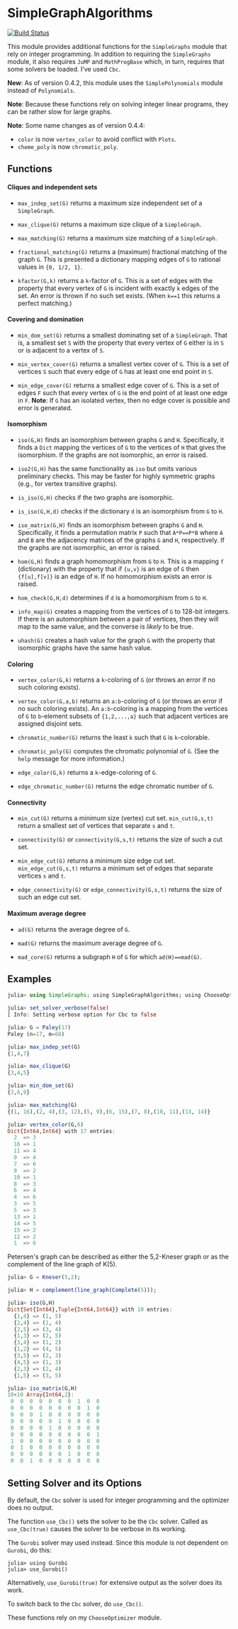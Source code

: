 # SimpleGraphAlgorithms

[![Build Status](https://travis-ci.com/scheinerman/SimpleGraphAlgorithms.jl.svg?branch=master)](https://travis-ci.com/scheinerman/SimpleGraphAlgorithms.jl)


This module provides additional functions for the `SimpleGraphs`
module that rely on integer programming. In addition to requiring the
`SimpleGraphs` module, it also requires `JuMP` and `MathProgBase`
which, in turn, requires that some solvers be loaded. I've used `Cbc`.

**New**: As of version 0.4.2, 
this module uses the `SimplePolynomials` module instead of `Polynomials`.

**Note**: Because these functions rely on solving integer linear
  programs, they can be rather slow for large graphs.

**Note**: Some name changes as of version 0.4.4:
* `color` is now `vertex_color` to avoid conflict with `Plots`.
* `chome_poly` is now `chromatic_poly`.

## Functions

#### Cliques and independent sets

* `max_indep_set(G)` returns a maximum size independent set of a
  `SimpleGraph`.

* `max_clique(G)` returns a maximum size clique of a `SimpleGraph`.

* `max_matching(G)` returns a maximum size matching of a
  `SimpleGraph`.

* `fractional_matching(G)` returns a (maximum) fractional matching of the 
graph `G`. This is presented a dictionary mapping edges of `G` to rational values 
in `{0, 1/2, 1}`. 

* `kfactor(G,k)` returns a `k`-factor of `G`. This is a set of edges
  with the property that every vertex of `G` is incident with exactly `k`
  edges of the set. An error is thrown if no such set exists.
  (When `k==1` this returns a perfect matching.)

#### Covering and domination

* `min_dom_set(G)` returns a smallest dominating set of a
  `SimpleGraph`. That is, a smallest set `S` with the property that
  every vertex of `G` either is in `S` or is adjacent to a vertex of
  `S`.

* `min_vertex_cover(G)` returns a smallest vertex cover of `G`. This
  is a set of vertices `S` such that every edge of `G` has at least
  one end point in `S`.

* `min_edge_cover(G)` returns a smallest edge cover of `G`. This is
  a set of edges `F` such that every vertex of `G` is the end point
  of at least one edge in `F`. **Note**: If `G` has an isolated
  vertex, then no edge cover is possible and error is generated.


#### Isomorphism 

* `iso(G,H)` finds an isomorphism between graphs `G` and
  `H`. Specifically, it finds a `Dict` mapping the vertices of `G` to
  the vertices of `H` that gives the isomorphism. If the graphs are
  not isomorphic, an error is raised. 

* `iso2(G,H)` has the same functionality as `iso` but omits various 
preliminary checks. This may be faster for highly symmetric graphs 
(e.g., for vertex transitive graphs).

* `is_iso(G,H)` checks if the two graphs are isomorphic.

* `is_iso(G,H,d)` checks if the dictionary `d` is an isomorphism
  from `G` to `H`.

* `iso_matrix(G,H)` finds an isomorphism between graphs `G` and
  `H`. Specifically, it finds a permutation matrix `P` such that
  `A*P==P*B` where `A` and `B` are the adjacency matrices of the
  graphs `G` and `H`, respectively. If the graphs are not isomorphic,
  an error is raised.

* `hom(G,H)` finds a graph homomorphism from `G` to `H`. This is a mapping `f`
(dictionary) with the property that if `{u,v}` is an edge of `G` then
`{f[u],f[v]}` is an edge of `H`. If no homomorphism exists an error is raised.

* `hom_check(G,H,d)` determines if `d` is a homomorphism from `G` to `H`.

* `info_map(G)` creates a mapping from the vertices of `G` to 128-bit
  integers. If there is an automorphism between a pair of vertices,
  then they will map to the same value, and the converse is *likely*
  to be true. 

* `uhash(G)` creates a hash value for the graph `G` with the property
   that isomorphic graphs have the same hash value.

#### Coloring

* `vertex_color(G,k)` returns a `k`-coloring of `G` (or throws an error if no
  such coloring exists).

* `vertex_color(G,a,b)` returns an `a:b`-coloring of `G` (or throws an error
if no such coloring exists). An `a:b`-coloring is a mapping from the vertices of
`G` to `b`-element subsets of `{1,2,...,a}` such that adjacent vertices are 
assigned disjoint sets. 

* `chromatic_number(G)` returns the least `k` such that `G` is `k`-colorable.

* `chromatic_poly(G)` computes the chromatic polynomial of `G`. (See the
  `help` message for more information.)

* `edge_color(G,k)` returns a `k`-edge-coloring of `G`.

* `edge_chromatic_number(G)` returns the edge chromatic number of `G`.


#### Connectivity

* `min_cut(G)` returns a minimum size (vertex) cut set. `min_cut(G,s,t)`
return a smallest set of vertices that separate `s` and `t`.

* `connectivity(G)` or `connectivity(G,s,t)` returns the size of such a cut set.

* `min_edge_cut(G)` returns a minimum size edge cut set.
`min_edge_cut(G,s,t)` returns a minimum set of edges that separate vertices
`s` and `t`.

* `edge_connectivity(G)` or `edge_connectivity(G,s,t)` returns the size of
such an edge cut set.


#### Maximum average degree

* `ad(G)` returns the average degree of `G`.

* `mad(G)` returns the maximum average degree of `G`.

* `mad_core(G)` returns a subgraph `H` of `G` for which `ad(H)==mad(G)`.

## Examples

```julia
julia> using SimpleGraphs; using SimpleGraphAlgorithms; using ChooseOptimizer; using ShowSet

julia> set_solver_verbose(false)
[ Info: Setting verbose option for Cbc to false

julia> G = Paley(17)
Paley (n=17, m=68)

julia> max_indep_set(G)
{1,4,7}

julia> max_clique(G)
{3,4,5}

julia> min_dom_set(G)
{3,6,9}

julia> max_matching(G)
{(1, 16),(2, 4),(3, 12),(5, 9),(6, 15),(7, 8),(10, 11),(13, 14)}

julia> vertex_color(G,6)
Dict{Int64,Int64} with 17 entries:
  2  => 3
  16 => 1
  11 => 4
  0  => 4
  7  => 6
  9  => 2
  10 => 1
  8  => 3
  6  => 4
  4  => 6
  3  => 5
  5  => 3
  13 => 1
  14 => 5
  15 => 2
  12 => 2
  1  => 6
```

Petersen's graph can be described as either the 5,2-Kneser graph or as
the complement of the line graph of K(5).

```julia
julia> G = Kneser(5,2);

julia> H = complement(line_graph(Complete(5)));

julia> iso(G,H)
Dict{Set{Int64},Tuple{Int64,Int64}} with 10 entries:
  {1,4} => (1, 5)
  {2,4} => (1, 4)
  {2,5} => (3, 4)
  {1,3} => (2, 5)
  {3,4} => (1, 2)
  {1,2} => (4, 5)
  {3,5} => (2, 3)
  {4,5} => (1, 3)
  {2,3} => (2, 4)
  {1,5} => (3, 5)

julia> iso_matrix(G,H)
10×10 Array{Int64,2}:
 0  0  0  0  0  0  0  1  0  0
 0  0  0  0  0  0  0  0  1  0
 0  0  0  1  0  0  0  0  0  0
 0  0  0  0  0  1  0  0  0  0
 0  0  0  0  1  0  0  0  0  0
 0  0  0  0  0  0  0  0  0  1
 1  0  0  0  0  0  0  0  0  0
 0  1  0  0  0  0  0  0  0  0
 0  0  0  0  0  0  1  0  0  0
 0  0  1  0  0  0  0  0  0  0
```

## Setting Solver and its Options

By default, the `Cbc` solver is used for integer programming
and the optimizer does no output.

The function `use_Cbc()` sets the solver to be the `Cbc` solver.
Called as `use_Cbc(true)` causes the solver to be verbose in
its working.

The `Gurobi` solver may used instead. Since this module is not
dependent on `Gurobi`, do this:
```
julia> using Gurobi
julia> use_Gurobi()
```
Alternatively, `use_Gurobi(true)` for extensive output as the
solver does its work.

To switch back to the `Cbc` solver, do `use_Cbc()`.

These functions rely on my `ChooseOptimizer` module.
